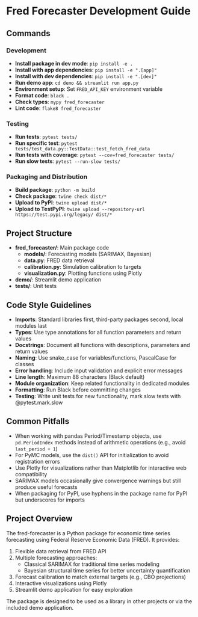 # Fred Forecaster Development Guide

## Commands

### Development
- **Install package in dev mode**: `pip install -e .`
- **Install with app dependencies**: `pip install -e ".[app]"`
- **Install with dev dependencies**: `pip install -e ".[dev]"`
- **Run demo app**: `cd demo && streamlit run app.py`
- **Environment setup**: Set `FRED_API_KEY` environment variable
- **Format code**: `black .`
- **Check types**: `mypy fred_forecaster`
- **Lint code**: `flake8 fred_forecaster`

### Testing
- **Run tests**: `pytest tests/`
- **Run specific test**: `pytest tests/test_data.py::TestData::test_fetch_fred_data`
- **Run tests with coverage**: `pytest --cov=fred_forecaster tests/`
- **Run slow tests**: `pytest --run-slow tests/`

### Packaging and Distribution
- **Build package**: `python -m build`
- **Check package**: `twine check dist/*`
- **Upload to PyPI**: `twine upload dist/*`
- **Upload to TestPyPI**: `twine upload --repository-url https://test.pypi.org/legacy/ dist/*`

## Project Structure
- **fred_forecaster/**: Main package code
  - **models/**: Forecasting models (SARIMAX, Bayesian)
  - **data.py**: FRED data retrieval
  - **calibration.py**: Simulation calibration to targets
  - **visualization.py**: Plotting functions using Plotly
- **demo/**: Streamlit demo application
- **tests/**: Unit tests

## Code Style Guidelines
- **Imports**: Standard libraries first, third-party packages second, local modules last
- **Types**: Use type annotations for all function parameters and return values
- **Docstrings**: Document all functions with descriptions, parameters and return values
- **Naming**: Use snake_case for variables/functions, PascalCase for classes
- **Error handling**: Include input validation and explicit error messages
- **Line length**: Maximum 88 characters (Black default)
- **Module organization**: Keep related functionality in dedicated modules
- **Formatting**: Run Black before committing changes
- **Testing**: Write unit tests for new functionality, mark slow tests with @pytest.mark.slow

## Common Pitfalls
- When working with pandas Period/Timestamp objects, use `pd.PeriodIndex` methods instead of arithmetic operations (e.g., avoid `last_period + 1`)
- For PyMC models, use the `dist()` API for initialization to avoid registration errors
- Use Plotly for visualizations rather than Matplotlib for interactive web compatibility
- SARIMAX models occasionally give convergence warnings but still produce useful forecasts
- When packaging for PyPI, use hyphens in the package name for PyPI but underscores for imports

## Project Overview
The fred-forecaster is a Python package for economic time series forecasting using Federal Reserve Economic Data (FRED). It provides:

1. Flexible data retrieval from FRED API
2. Multiple forecasting approaches:
   - Classical SARIMAX for traditional time series modeling
   - Bayesian structural time series for better uncertainty quantification
3. Forecast calibration to match external targets (e.g., CBO projections)
4. Interactive visualizations using Plotly
5. Streamlit demo application for easy exploration

The package is designed to be used as a library in other projects or via the included demo application.